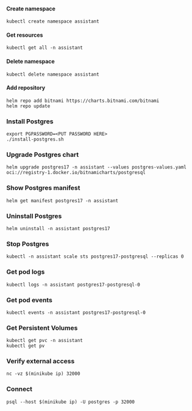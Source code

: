 #### Create namespace
```shell
kubectl create namespace assistant
```
#### Get resources
```shell
kubectl get all -n assistant
```
#### Delete namespace
```shell
kubectl delete namespace assistant
```
#### Add repository
```shell
helm repo add bitnami https://charts.bitnami.com/bitnami
helm repo update
```
### Install Postgres
```shell
export PGPASSWORD=<PUT PASSWORD HERE>
./install-postgres.sh
```
### Upgrade Postgres chart
```shell
helm upgrade postgres17 -n assistant --values postgres-values.yaml oci://registry-1.docker.io/bitnamicharts/postgresql
```
### Show Postgres manifest
```shell
helm get manifest postgres17 -n assistant
```
### Uninstall Postgres
```shell
helm uninstall -n assistant postgres17
```
### Stop Postgres
```shell
kubectl -n assistant scale sts postgres17-postgresql --replicas 0
```
### Get pod logs
```shell
kubectl logs -n assistant postgres17-postgresql-0
```
### Get pod events
```shell
kubectl events -n assistant postgres17-postgresql-0
```
### Get Persistent Volumes
```shell
kubectl get pvc -n assistant
kubectl get pv
```
### Verify external access
```shell
nc -vz $(minikube ip) 32000
```
### Connect
```shell
psql --host $(minikube ip) -U postgres -p 32000
```
